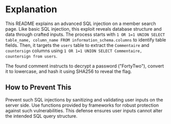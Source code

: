 # Explanation

This README explains an advanced SQL injection on a member search page. Like basic SQL injection, this exploit reveals database structure and data through crafted inputs. The process starts with `1 OR 1=1 UNION SELECT table_name, column_name FROM information_schema.columns` to identify table fields. Then, it targets the `users` table to extract the `Commentaire` and `countersign` columns using `1 OR 1=1 UNION SELECT Commentaire, countersign from users`.

The found comment instructs to decrypt a password ("FortyTwo"), convert it to lowercase, and hash it using SHA256 to reveal the flag. 

## How to Prevent This

Prevent such SQL injections by sanitizing and validating user inputs on the server side. Use functions provided by frameworks for robust protection against such vulnerabilities. This defense ensures user inputs cannot alter the intended SQL query structure.